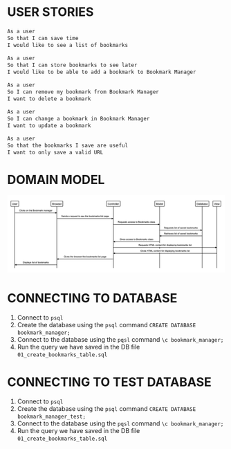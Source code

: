 # USER STORIES

```
As a user
So that I can save time
I would like to see a list of bookmarks
```

```
As a user
So that I can store bookmarks to see later
I would like to be able to add a bookmark to Bookmark Manager
```

```
As a user
So I can remove my bookmark from Bookmark Manager
I want to delete a bookmark
```

```
As a user
So I can change a bookmark in Bookmark Manager
I want to update a bookmark
```

```
As a user
So that the bookmarks I save are useful
I want to only save a valid URL
```


# DOMAIN MODEL

![Bookmark manager domain model](https://github.com/just-tam/bookmark_manager/blob/master/images/bookmark-manager-domain-model-for-first-user-story.png?raw=true)

# CONNECTING TO DATABASE

1. Connect to `psql`
2. Create the database using the `psql` command `CREATE DATABASE bookmark_manager;`
3. Connect to the database using the `pqsl` command `\c bookmark_manager;`
4. Run the query we have saved in the DB file `01_create_bookmarks_table.sql`

# CONNECTING TO TEST DATABASE

1. Connect to `psql`
2. Create the database using the `psql` command `CREATE DATABASE bookmark_manager_test;`
3. Connect to the database using the `pqsl` command `\c bookmark_manager;`
4. Run the query we have saved in the DB file `01_create_bookmarks_table.sql`
